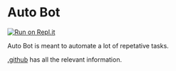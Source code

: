 # Auto Bot

[![Run on Repl.it](https://repl.it/badge/github/ayushmxn/auto-bot)](https://repl.it/github/ayushmxn/auto-bot)

Auto Bot is meant to automate a lot of repetative tasks.

[.github](.github) has all the relevant information.